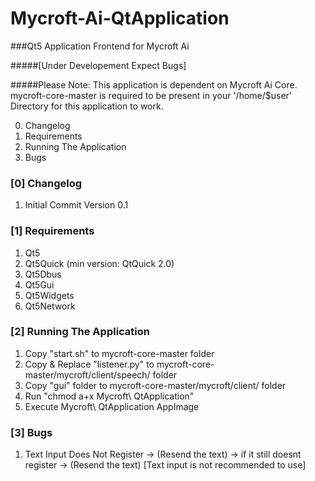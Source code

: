 # Mycroft-Ai-QtApplication
###Qt5 Application Frontend for Mycroft Ai

#####[Under Developement Expect Bugs]

#####Please Note: This application is dependent on Mycroft Ai Core. mycroft-core-master is required to be present in your '/home/$user' Directory for this application to work.

0. Changelog
1. Requirements
2. Running The Application
3. Bugs

### [0] Changelog
   1. Initial Commit Version 0.1

### [1] Requirements
   1. Qt5
   2. Qt5Quick (min version: QtQuick 2.0)
   3. Qt5Dbus
   4. Qt5Gui
   5. Qt5Widgets
   6. Qt5Network

### [2] Running The Application
   1. Copy "start.sh" to mycroft-core-master folder
   2. Copy & Replace "listener.py" to mycroft-core-master/mycroft/client/speech/ folder
   3. Copy "gui" folder to mycroft-core-master/mycroft/client/ folder
   4. Run "chmod a+x Mycroft\ QtApplication"
   5. Execute Mycroft\ QtApplication AppImage 

### [3] Bugs
   1. Text Input Does Not Register -> (Resend the text) -> if it still doesnt register -> (Resend the text) [Text input is not recommended to use]
